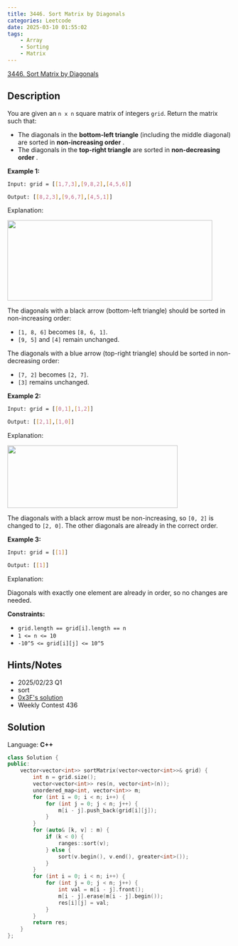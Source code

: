 ```yaml
---
title: 3446. Sort Matrix by Diagonals
categories: Leetcode
date: 2025-03-10 01:55:02
tags:
    - Array
    - Sorting
    - Matrix
---
```


[3446. Sort Matrix by Diagonals](https://leetcode.com/problems/sort-matrix-by-diagonals/description/)

## Description

You are given an `n x n` square matrix of integers `grid`. Return the matrix such that:

- The diagonals in the **bottom-left triangle**  (including the middle diagonal) are sorted in **non-increasing order** .
- The diagonals in the **top-right triangle**  are sorted in **non-decreasing order** .

**Example 1:**

```bash
Input: grid = [[1,7,3],[9,8,2],[4,5,6]]

Output: [[8,2,3],[9,6,7],[4,5,1]]
```

Explanation:

<img alt="" src="https://assets.leetcode.com/uploads/2024/12/29/4052example1drawio.png" style="width: 461px; height: 181px;">

The diagonals with a black arrow (bottom-left triangle) should be sorted in non-increasing order:

- `[1, 8, 6]` becomes `[8, 6, 1]`.
- `[9, 5]` and `[4]` remain unchanged.

The diagonals with a blue arrow (top-right triangle) should be sorted in non-decreasing order:

- `[7, 2]` becomes `[2, 7]`.
- `[3]` remains unchanged.

**Example 2:**

```bash
Input: grid = [[0,1],[1,2]]

Output: [[2,1],[1,0]]
```

Explanation:

<img alt="" src="https://assets.leetcode.com/uploads/2024/12/29/4052example2adrawio.png" style="width: 383px; height: 141px;">

The diagonals with a black arrow must be non-increasing, so `[0, 2]` is changed to `[2, 0]`. The other diagonals are already in the correct order.

**Example 3:**

```bash
Input: grid = [[1]]

Output: [[1]]
```

Explanation:

Diagonals with exactly one element are already in order, so no changes are needed.

**Constraints:**

- `grid.length == grid[i].length == n`
- `1 <= n <= 10`
- `-10^5 <= grid[i][j] <= 10^5`

## Hints/Notes

- 2025/02/23 Q1
- sort
- [0x3F's solution](https://leetcode.cn/problems/sort-matrix-by-diagonals/solutions/3068709/mo-ban-mei-ju-dui-jiao-xian-pythonjavacg-pjxp/)
- Weekly Contest 436

## Solution

Language: **C++**

```C++
class Solution {
public:
    vector<vector<int>> sortMatrix(vector<vector<int>>& grid) {
        int n = grid.size();
        vector<vector<int>> res(n, vector<int>(n));
        unordered_map<int, vector<int>> m;
        for (int i = 0; i < n; i++) {
            for (int j = 0; j < n; j++) {
                m[i - j].push_back(grid[i][j]);
            }
        }
        for (auto& [k, v] : m) {
            if (k < 0) {
                ranges::sort(v);
            } else {
                sort(v.begin(), v.end(), greater<int>());
            }
        }
        for (int i = 0; i < n; i++) {
            for (int j = 0; j < n; j++) {
                int val = m[i - j].front();
                m[i - j].erase(m[i - j].begin());
                res[i][j] = val;
            }
        }
        return res;
    }
};
```
